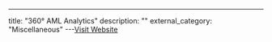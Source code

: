 ---
title: "360° AML Analytics"
description: ""
external_category: "Miscellaneous"
---[Visit Website](https://youtu.be/zNd4zJEH3ZM)

